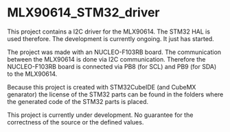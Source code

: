 # MLX90614_STM32_driver
This project contains a I2C driver for the MLX90614. The STM32 HAL is used therefore. The development is currently ongoing. It just has started.

The project was made with an NUCLEO-F103RB board. The communication between the MLX90614 is done via I2C communication. Therefore the NUCLEO-F103RB board is connected via PB8 (for SCL) and PB9 (for SDA) to the MLX90614.



Because this project is created with STM32CubeIDE (and CubeMX genarator) the license of the STM32 parts can be found in the folders where the generated code of the STM32 parts is placed.

This project is currently under development. No guarantee for the correctness of the source or the defined values.
